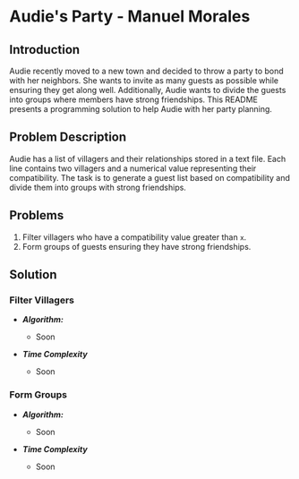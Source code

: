 # Audie's Party - Manuel Morales

## Introduction
Audie recently moved to a new town and decided to throw a party to bond with her neighbors. 
She wants to invite as many guests as possible while ensuring they get along well. 
Additionally, Audie wants to divide the guests into groups where members have strong friendships. 
This README presents a programming solution to help Audie with her party planning.

## Problem Description
Audie has a list of villagers and their relationships stored in a text file. 
Each line contains two villagers and a numerical value representing their compatibility. 
The task is to generate a guest list based on compatibility and divide them into groups with strong friendships.

## Problems
1. Filter villagers who have a compatibility value greater than `x`.
2. Form groups of guests ensuring they have strong friendships.

## Solution
### Filter Villagers
- ***Algorithm:***
  - Soon

- ***Time Complexity***
  - Soon

### Form Groups
- ***Algorithm:***
  - Soon

- ***Time Complexity***
  - Soon
